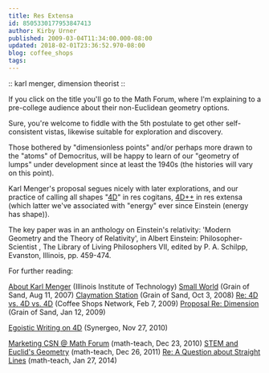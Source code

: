 ```yaml
---
title: Res Extensa
id: 8505330177953847413
author: Kirby Urner
published: 2009-03-04T11:34:00.000-08:00
updated: 2018-02-01T23:36:52.970-08:00
blog: coffee_shops
tags: 
---
```


[](https://blogger.googleusercontent.com/img/b/R29vZ2xl/AVvXsEgU88jmPYzPWOzoION4ZLwA9lKXIRMfwkf6WBxXfXHuEjN14La8mtAXLnX4QJTNliajcG_4IO0XImFOBFU2hxN9BHJJmiktZn7s5_bjqVNkYBIklV8fheezTjlXtez9vnQdOr_sx6m-rUqY/s1600-h/karl_menger.jpg):: karl menger, dimension theorist ::

If you click on the title you'll go to the Math Forum, where I'm explaining to a pre-college audience about their non-Euclidean geometry options.

Sure, you're welcome to fiddle with the 5th postulate to get other self-consistent vistas, likewise suitable for exploration and discovery.

Those bothered by "dimensionless points" and/or perhaps more drawn to the "atoms" of Democritus, will be happy to learn of our "geometry of lumps" under development since at least the 1940s (the histories will vary on this point).

Karl Menger's proposal segues nicely with later explorations, and our practice of calling all shapes "[4D](http://mybizmo.blogspot.com/2008/02/quaker-geometry.html)" in res cogitans, [4D++](http://worldgame.blogspot.com/2006/08/4d.html) in res extensa (which latter we've  associated with "energy" ever since Einstein (energy has shape)).

The key paper was in an anthology on Einstein's relativity: 'Modern Geometry and the Theory of Relativity', in Albert Einstein: Philosopher-Scientist , The Library of Living Philosophers VII, edited by P. A. Schilpp, Evanston, Illinois, pp. 459-474.

For further reading:

[About Karl Menger](http://www.iit.edu/csl/am/about/menger/about.shtml) (Illinois Institute of Technology)
[Small World](http://worldgame.blogspot.com/2007/08/small-world.html) (Grain of Sand, Aug 11, 2007)
[Claymation Station](http://worldgame.blogspot.com/2008/10/claymation-station.html) (Grain of Sand, Oct 3, 2008)
[Re: 4D vs. 4D vs. 4D](http://coffeeshopsnet.blogspot.com/2009/02/glass-bead-game.html) (Coffee Shops Network, Feb 7, 2009)
[Proposal Re: Dimension](http://worldgame.blogspot.com/2009/01/proposal-re-dimension.html) (Grain of Sand, Jan 12, 2009)

[Egoistic Writing on 4D](http://groups.yahoo.com/group/synergeo/message/63677) (Synergeo, Nov 27, 2010)

[Marketing CSN @ Math Forum](http://www.mathforum.org/kb/message.jspa?messageID=7341556&tstart=0) (math-teach, Dec 23, 2010)
[STEM and Euclid's Geometry](http://mathforum.org/kb/thread.jspa?threadID=2327345&tstart=0) (math-teach, Dec 26, 2011)
[Re: A Question about Straight Lines](http://mathforum.org/kb/message.jspa?messageID=9373270) (math-teach, Jan 27, 2014)